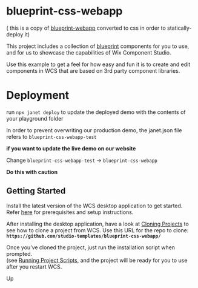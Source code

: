 # blueprint-css-webapp

( this is a copy of [blueprint-webapp](https://github.com/studio-templates/blueprint-webapp) converted to css in order to statically-deploy it)

This project includes a collection of [blueprint](https://blueprintjs.com) components for you to use, and for us to showcase the capabilities of Wix Component Studio.

Use this example to get a feel for how easy and fun it is to create and edit components in WCS that are based on 3rd party component libraries.

# Deployment
run `npx janet deploy` to update the deployed demo with the contents of your playground folder

In order to prevent overwriting our production demo, the janet.json file refers to `blueprint-css-webapp-test`

**if you want to update the live demo on our website**


Change `blueprint-css-webapp-test` -> `blueprint-css-webapp`


**Do this with caution**

## Getting Started

Install the latest version of the WCS desktop application to get started. Refer [here](https://component-studio.wixanswers.com/en/article/kb32828) for prerequisites and setup instructions.

After installing the desktop application, have a look at [Cloning Projects](https://component-studio.wixanswers.com/en/article/kb37629) to see how to clone a project from WCS. Use this URL for the repo to clone: **`https://github.com/studio-templates/blueprint-css-webapp/`**

Once you’ve cloned the project, just run the installation script when prompted.  
(see [Running Project Scripts](https://component-studio.wixanswers.com/en/article/kb37621]), and the project will be ready for you to use after you restart WCS.

Up
